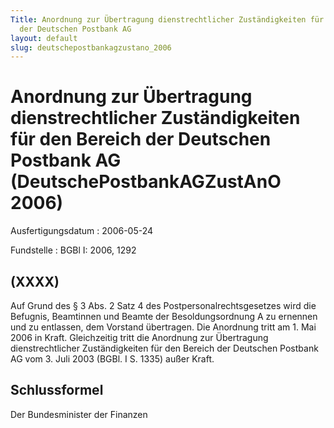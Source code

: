 ```yaml
---
Title: Anordnung zur Übertragung dienstrechtlicher Zuständigkeiten für den  Bereich
  der Deutschen Postbank AG
layout: default
slug: deutschepostbankagzustano_2006
---
```


# Anordnung zur Übertragung dienstrechtlicher Zuständigkeiten für den  Bereich der Deutschen Postbank AG (DeutschePostbankAGZustAnO 2006)

Ausfertigungsdatum
:   2006-05-24

Fundstelle
:   BGBl I: 2006, 1292



## (XXXX)

Auf Grund des § 3 Abs. 2 Satz 4 des Postpersonalrechtsgesetzes wird
die Befugnis, Beamtinnen und Beamte der Besoldungsordnung A zu
ernennen und zu entlassen, dem Vorstand übertragen.
Die Anordnung tritt am 1. Mai 2006 in Kraft. Gleichzeitig tritt die
Anordnung zur Übertragung dienstrechtlicher Zuständigkeiten für den
Bereich der Deutschen Postbank AG vom 3. Juli 2003 (BGBl. I S. 1335)
außer Kraft.


## Schlussformel

Der Bundesminister der Finanzen

